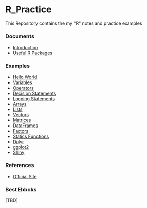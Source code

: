 # R_Practice

This Repository contains the my "R" notes and practice examples

### Documents

- [Introduction](docs/introduction.md)
- [Useful R Packages](docs/packages-list.md)

### Examples

- [Hello World](examples/hello-world.Rmd)
- [Variables](TBD)
- [Operators](TBD)
- [Decision Statements](TBD)
- [Looping Statements](TBD)
- [Arrays](TBD)
- [Lists](TBD)
- [Vectors](TBD)
- [Matrices](TBD)
- [DataFrames](TBD)
- [Factors](TBD)
- [Statics Functions](TBD)
- [Dplyr](TBD)
- [ggplot2](TBD)
- [Shiny](TBD)


### References
- [Official Site](https://www.r-project.org/)


### Best Ebboks
[TBD]
